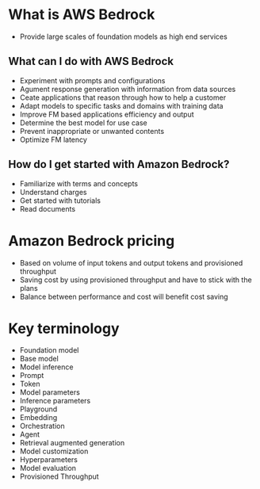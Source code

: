 # What is AWS Bedrock
- Provide large scales of foundation models as high end services
## What can I do with AWS Bedrock
- Experiment with prompts and configurations
- Agument response generation with information from data sources
- Ceate applications that reason through how to help a customer
- Adapt models to specific tasks and domains with training data
- Improve FM based applications efficiency and output
- Determine the best model for use case
- Prevent inappropriate or unwanted contents
- Optimize FM latency
## How do I get started with Amazon Bedrock?
- Familiarize with terms and concepts
- Understand charges
- Get started with tutorials
- Read documents

# Amazon Bedrock pricing
- Based on volume of input tokens and output tokens and provisioned throughput
- Saving cost by using provisioned throughput and have to stick with the plans
- Balance between performance and cost will benefit cost saving 

# Key terminology
- Foundation model
- Base model
- Model inference
- Prompt
- Token
- Model parameters
- Inference parameters
- Playground
- Embedding
- Orchestration 
- Agent
- Retrieval augmented generation
- Model customization
- Hyperparameters
- Model evaluation
- Provisioned Throughput
